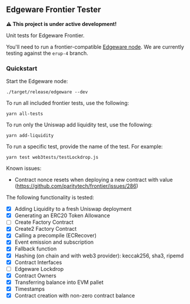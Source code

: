## Edgeware Frontier Tester

**⚠️ This project is under active development!**

Unit tests for Edgeware Frontier.

You'll need to run a frontier-compatible [Edgeware node](https://github.com/hicommonwealth/edgeware-node). We are currently testing against the `erup-4` branch.

### Quickstart

Start the Edgeware node:

```
./target/release/edgeware --dev
```

To run all included frontier tests, use the following:

```
yarn all-tests
```

To run only the Uniswap add liquidity test, use the following:

```
yarn add-liquidity
```

To run a specific test, provide the name of the test. For example:

```
yarn test web3tests/testLockdrop.js
```

Known issues:
- Contract nonce resets when deploying a new contract with value
  (https://github.com/paritytech/frontier/issues/286)

The following functionality is tested:
- [X] Adding Liquidity to a fresh Uniswap deployment
- [X] Generating an ERC20 Token Allowance
- [ ] Create Factory Contract
- [X] Create2 Factory Contract
- [X] Calling a precompile (ECRecover)
- [X] Event emission and subscription
- [X] Fallback function
- [X] Hashing (on chain and with web3 provider): keccak256, sha3, ripemd
- [X] Contract Interfaces
- [ ] Edgeware Lockdrop
- [X] Contract Owners
- [X] Transferring balance into EVM pallet
- [X] Timestamps
- [X] Contract creation with non-zero contract balance